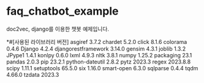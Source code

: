 # faq_chatbot_example
doc2vec, django를 이용한 챗봇 예제입니다.

*#[사용된 라이브러리 버전]
asgiref 3.7.2
chardet 5.2.0
click 8.1.6
colorama 0.4.6
Django 4.2.4
djangorestframework 3.14.0
gensim 4.3.1
joblib 1.3.2
JPype1 1.4.1
konlpy 0.6.0
lxml 4.9.3
nltk 3.8.1
numpy 1.25.2
packaging 23.1
pandas 2.0.3
pip 23.2.1
python-dateutil 2.8.2
pytz 2023.3
regex 2023.8.8
scipy 1.11.1
setuptools 65.5.0
six 1.16.0
smart-open 6.3.0
sqlparse 0.4.4
tqdm 4.66.0
tzdata 2023.3

